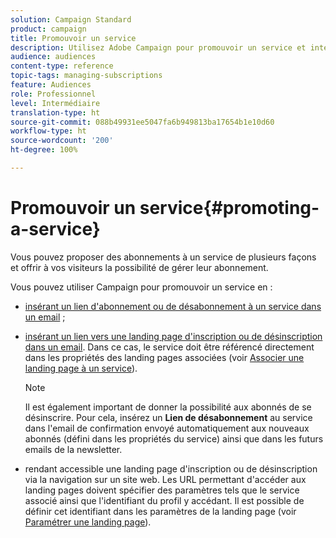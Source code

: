 ```yaml
---
solution: Campaign Standard
product: campaign
title: Promouvoir un service
description: Utilisez Adobe Campaign pour promouvoir un service et interagir avec vos clients par le biais de landing pages et d'emails dédiés ou directement sur votre site web.
audience: audiences
content-type: reference
topic-tags: managing-subscriptions
feature: Audiences
role: Professionnel
level: Intermédiaire
translation-type: ht
source-git-commit: 088b49931ee5047fa6b949813ba17654b1e10d60
workflow-type: ht
source-wordcount: '200'
ht-degree: 100%

---
```



# Promouvoir un service{#promoting-a-service}

Vous pouvez proposer des abonnements à un service de plusieurs façons et offrir à vos visiteurs la possibilité de gérer leur abonnement.

Vous pouvez utiliser Campaign pour promouvoir un service en :

* [insérant un lien d&#39;abonnement ou de désabonnement à un service dans un email](../../designing/using/links.md#inserting-a-link) ;

* [insérant un lien vers une landing page d&#39;inscription ou de désinscription dans un email](../../designing/using/links.md). Dans ce cas, le service doit être référencé directement dans les propriétés des landing pages associées (voir [Associer une landing page à un service](../../channels/using/configuring-landing-page.md#linking-a-landing-page-to-a-service)).

   >[!NOTE]
   >
   >Il est également important de donner la possibilité aux abonnés de se désinscrire. Pour cela, insérez un <b>Lien de désabonnement</b> au service dans l&#39;email de confirmation envoyé automatiquement aux nouveaux abonnés (défini dans les propriétés du service) ainsi que dans les futurs emails de la newsletter.

* rendant accessible une landing page d&#39;inscription ou de désinscription via la navigation sur un site web. Les URL permettant d&#39;accéder aux landing pages doivent spécifier des paramètres tels que le service associé ainsi que l&#39;identifiant du profil y accédant. Il est possible de définir cet identifiant dans les paramètres de la landing page (voir [Paramétrer une landing page](../../channels/using/configuring-landing-page.md)).
